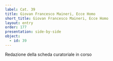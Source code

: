 ```yaml
---
label: Cat. 39
title: Giovan Francesco Maineri, Ecce Homo
short_title: Giovan Francesco Maineri, Ecce Homo
layout: entry
order: 177
presentation: side-by-side
object:
  - id: 39
---
```


Redazione della scheda curatoriale in corso
